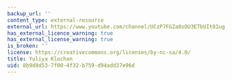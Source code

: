 ```yaml
---
backup_url: ''
content_type: external-resource
external_url: https://www.youtube.com/channel/UCzP7FGZa0sOU3ETbUIt01ug
has_external_licence_warning: true
has_external_license_warning: true
is_broken: ''
license: https://creativecommons.org/licenses/by-nc-sa/4.0/
title: Yuliya Klochan
uid: 8b9d8d53-7f00-4f32-b759-d94add37e96d
---
```

